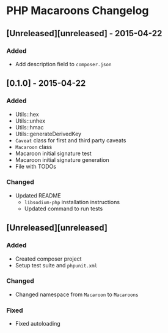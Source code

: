 # PHP Macaroons Changelog

## [Unreleased][unreleased] - 2015-04-22
### Added
- Add description field to `composer.json`

## [0.1.0] - 2015-04-22
### Added
- Utils::hex
- Utils::unhex
- Utils::hmac
- Utils::generateDerivedKey
- `Caveat` class for first and third party caveats
- `Macaroon` class
- Macaroon initial signature test
- Macaroon initial signature generation
- File with TODOs

### Changed
- Updated README
  - `libsodium-php` installation instructions
  - Updated command to run tests

## [Unreleased][unreleased]
### Added
- Created composer project
- Setup test suite and `phpunit.xml`

### Changed
- Changed namespace from `Macaroon` to `Macaroons`

### Fixed
- Fixed autoloading

